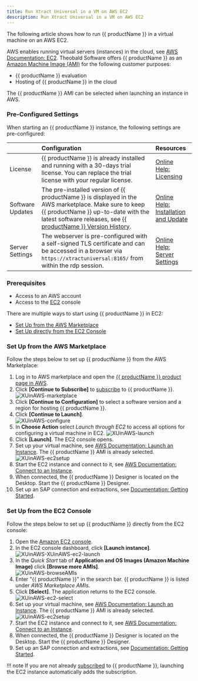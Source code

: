 ```yaml
---
title: Run Xtract Universal in a VM on AWS EC2
description: Run Xtract Universal in a VM on AWS EC2
---
```


The following article shows how to run {{ productName }} in a virtual machine on an AWS EC2.

AWS enables running virtual servers (instances) in the cloud, see [AWS Documentation: EC2](https://docs.aws.amazon.com/AWSEC2/latest/WindowsGuide/concepts.html).
Theobald Software offers {{ productName }} as an [Amazon Machine Image (AMI)](https://docs.aws.amazon.com/AWSEC2/latest/WindowsGuide/AMIs.html) for the following customer purposes:
- {{ productName }} evaluation
- Hosting of {{ productName }} in the cloud

The {{ productName }} AMI can be selected when launching an instance in AWS.

### Pre-Configured Settings

When starting an {{ productName }} instance, the following settings are pre-configured:

|          | Configuration  |  Resources |
|:---------|:-------------|:------|
| License  | {{ productName }} is already installed and running with a 30-days trial license. You can replace the trial license with your regular license. | [Online Help: Licensing](https://help.theobald-software.com/en/xtract-universal/introduction/license) |
| Software Updates | The pre-installed version of {{ productName }} is displayed in the AWS marketplace. Make sure to keep {{ productName }} up-to-date with the latest software releases, see [{{ productName }} Version History](../version-history/xtract-universal-version-history). | [Online Help: Installation and Update](https://help.theobald-software.com/en/xtract-universal/introduction/installation-and-update) |
| Server Settings | The webserver is pre-configured with a self-signed TLS certificate and can be accessed in a browser via ``https://xtractuniversal:8165/`` from within the rdp session. | [Online Help: Server Settings](https://help.theobald-software.com/en/xtract-universal/security/server-security) |


### Prerequisites

- Access to an AWS account
- Access to the [EC2](https://docs.aws.amazon.com/AWSEC2/latest/WindowsGuide/concepts.html) console

There are multiple ways to start using {{ productName }} in EC2:
- [Set Up from the AWS Marketplace](#set-up-from-the-aws-marketplace)
- [Set Up directly from the EC2 Console](#set-up-from-the-ec2-console)

### Set Up from the AWS Marketplace

Follow the steps below to set up {{ productName }} from the AWS Marketplace:

1. Log in to AWS marketplace and open the [{{ productName }} product page in AWS](https://aws.amazon.com/marketplace/pp/prodview-anarfo2osmhl4?sr=0-1&ref_=beagle&applicationId=AWSMPContessa#pdp-reviews).
2. Click **[Continue to Subscribe]** to [subscribe](https://docs.aws.amazon.com/marketplace/latest/buyerguide/buyer-ami-contracts.html) to {{ productName }}.<br>
![XUinAWS-marketplace](../assets/images/xu/articles/XUinAWS-marketplace.png)
3. Click **[Continue to Configuration]** to select a software version and a region for hosting {{ productName }}.
4. Click **[Continue to Launch]**. <br>
![XUinAWS-configure](../assets/images/xu/articles/XUinAWS-configure.png)
5. In **Choose Action** select *Launch through EC2* to access all options for configuring a virtual machine in EC2. 
![XUinAWS-launch](../assets/images/xu/articles/XUinAWS-launch.png)
6. Click **[Launch]**. The EC2 console opens.
7. Set up your virtual machine, see [AWS Documentation: Launch an Instance](https://docs.aws.amazon.com/AWSEC2/latest/WindowsGuide/EC2_GetStarted.html#ec2-launch-instance).
The {{ productName }} AMI is already selected.<br>
![XUinAWS-ec2setup](../assets/images/xu/articles/XUinAWS-ec2setup.png)
8. Start the EC2 instance and connect to it, see [AWS Documentation: Connect to an Instance](https://docs.aws.amazon.com/AWSEC2/latest/WindowsGuide/EC2_GetStarted.html#ec2-connect-to-instance-windows).
9. When connected, the {{ productName }} Designer is located on the Desktop. Start the {{ productName }} Designer.
10. Set up an SAP connection and extractions, see [Documentation: Getting Started](https://help.theobald-software.com/en/xtract-universal/getting-started/connect-designer-with-server).

### Set Up from the EC2 Console

Follow the steps below to set up {{ productName }} directly from the EC2 console:

1. Open the [Amazon EC2 console](https://console.aws.amazon.com/ec2/).
2. In the EC2 console dashboard, click **[Launch instance]**.<br>
![XUinAWS-XUinAWS-ec2-launch](../assets/images/xu/articles/XUinAWS-ec2-launch.png)
3. In the *Quick Start* tab of **Application and OS Images (Amazon Machine Image)** click **[Browse more AMIs]**. <br>
![XUinAWS-browseAMIs](../assets/images/xu/articles/XUinAWS-browseAMIs.png)
4. Enter "{{ productName }}" in the search bar. {{ productName }} is listed under *AWS Marketplace AMIs*.
5. Click **[Select]**. The application returns to the EC2 console.<br>
![XUinAWS-ec2-select](../assets/images/xu/articles/XUinAWS-ec2-select.png)
6. Set up your virtual machine, see [AWS Documentation: Launch an Instance](https://docs.aws.amazon.com/AWSEC2/latest/WindowsGuide/EC2_GetStarted.html#ec2-launch-instance).
The {{ productName }} AMI is already selected.<br>
![XUinAWS-ec2setup](../assets/images/xu/articles/XUinAWS-ec2setup.png)
7. Start the EC2 instance and connect to it, see [AWS Documentation: Connect to an Instance](https://docs.aws.amazon.com/AWSEC2/latest/WindowsGuide/EC2_GetStarted.html#ec2-connect-to-instance-windows).
8. When connected, the {{ productName }} Designer is located on the Desktop. Start the {{ productName }} Designer.
9. Set up an SAP connection and extractions, see [Documentation: Getting Started](https://help.theobald-software.com/en/xtract-universal/getting-started/connect-designer-with-server).

!!! note
    If you are not already [subscribed](https://docs.aws.amazon.com/marketplace/latest/buyerguide/buyer-ami-contracts.html) to {{ productName }}, launching the EC2 instance automatically adds the subscription.

